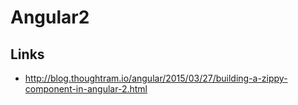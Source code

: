 # Angular2

## Links

* http://blog.thoughtram.io/angular/2015/03/27/building-a-zippy-component-in-angular-2.html
